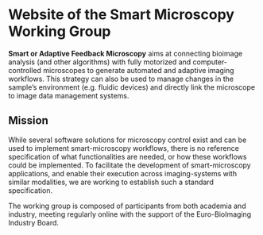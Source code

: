 # Website of the Smart Microscopy Working Group

**Smart or Adaptive Feedback Microscopy** aims at connecting bioimage analysis (and other algorithms) with fully motorized and computer-controlled microscopes to generate automated and adaptive imaging workflows. This strategy can also be used to manage changes in the sample’s environment (e.g. fluidic devices) and directly link the microscope to image data management systems.

## Mission

While several software solutions for microscopy control exist and can be used to implement smart-microscopy workflows, there is no reference specification of what functionalities are needed, or how these workflows could be implemented. To facilitate the development of smart-microscopy applications, and enable their execution across imaging-systems with similar modalities, we are working to establish such a standard specification. 

The working group is composed of participants from both academia and industry, meeting regularly online with the support of the Euro-BioImaging Industry Board.



